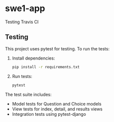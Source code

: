 # swe1-app

Testing Travis CI

## Testing

This project uses pytest for testing. To run the tests:

1. Install dependencies:
   ```bash
   pip install -r requirements.txt
   ```

2. Run tests:
   ```bash
   pytest
   ```

The test suite includes:
- Model tests for Question and Choice models
- View tests for index, detail, and results views
- Integration tests using pytest-django
